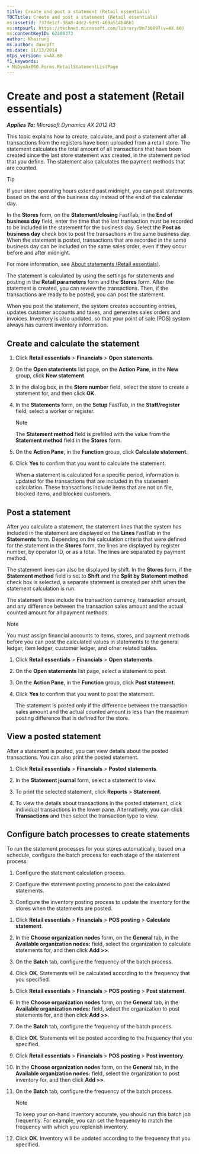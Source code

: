 ```yaml
---
title: Create and post a statement (Retail essentials)
TOCTitle: Create and post a statement (Retail essentials)
ms:assetid: 737de1cf-38a8-4dc2-9d91-469a514b46b1
ms:mtpsurl: https://technet.microsoft.com/library/Dn736897(v=AX.60)
ms:contentKeyID: 62200373
author: Khairunj
ms.author: daxcpft
ms.date: 11/13/2014
mtps_version: v=AX.60
f1_keywords:
- MsDynAx060.Forms.RetailStatementListPage
---
```


# Create and post a statement (Retail essentials) 


_**Applies To:** Microsoft Dynamics AX 2012 R3_

This topic explains how to create, calculate, and post a statement after all transactions from the registers have been uploaded from a retail store. The statement calculates the total amount of all transactions that have been created since the last store statement was created, in the statement period that you define. The statement also calculates the payment methods that are counted.


> [!TIP]
> <P>If your store operating hours extend past midnight, you can post statements based on the end of the business day instead of the end of the calendar day.</P>
> <P>In the <STRONG>Stores</STRONG> form, on the <STRONG>Statement/closing</STRONG> FastTab, in the <STRONG>End of business day</STRONG> field, enter the time that the last transaction must be recorded to be included in the statement for the business day. Select the <STRONG>Post as business day</STRONG> check box to post the transactions in the same business day. When the statement is posted, transactions that are recorded in the same business day can be included on the same sales order, even if they occur before and after midnight.</P>
> <P>For more information, see <A href="about-statements-retail-essentials.md">About statements (Retail essentials)</A>.</P>



The statement is calculated by using the settings for statements and posting in the **Retail parameters** form and the **Stores** form. After the statement is created, you can review the transactions. Then, if the transactions are ready to be posted, you can post the statement.

When you post the statement, the system creates accounting entries, updates customer accounts and taxes, and generates sales orders and invoices. Inventory is also updated, so that your point of sale (POS) system always has current inventory information.

## Create and calculate the statement

1.  Click **Retail essentials** \> **Financials** \> **Open statements**.

2.  On the **Open statements** list page, on the **Action Pane**, in the **New** group, click **New statement**.

3.  In the dialog box, in the **Store number** field, select the store to create a statement for, and then click **OK**.

4.  In the **Statements** form, on the **Setup** FastTab, in the **Staff/register** field, select a worker or register.
    

    > [!NOTE]
    > <P>The <STRONG>Statement method</STRONG> field is prefilled with the value from the <STRONG>Statement method</STRONG> field in the <STRONG>Stores</STRONG> form.</P>



5.  On the **Action Pane**, in the **Function** group, click **Calculate statement**.

6.  Click **Yes** to confirm that you want to calculate the statement.
    
    When a statement is calculated for a specific period, information is updated for the transactions that are included in the statement calculation. These transactions include items that are not on file, blocked items, and blocked customers.

## Post a statement

After you calculate a statement, the statement lines that the system has included in the statement are displayed on the **Lines** FastTab in the **Statements** form. Depending on the calculation criteria that were defined for the statement in the **Stores** form, the lines are displayed by register number, by operator ID, or as a total. The lines are separated by payment method.

The statement lines can also be displayed by shift. In the **Stores** form, if the **Statement method** field is set to **Shift** and the **Split by Statement method** check box is selected, a separate statement is created per shift when the statement calculation is run.

The statement lines include the transaction currency, transaction amount, and any difference between the transaction sales amount and the actual counted amount for all payment methods.


> [!NOTE]
> <P>You must assign financial accounts to items, stores, and payment methods before you can post the calculated values in statements to the general ledger, item ledger, customer ledger, and other related tables.</P>



1.  Click **Retail essentials** \> **Financials** \> **Open statements**.

2.  On the **Open statements** list page, select a statement to post.

3.  On the **Action Pane**, in the **Function** group, click **Post statement**.

4.  Click **Yes** to confirm that you want to post the statement.
    
    The statement is posted only if the difference between the transaction sales amount and the actual counted amount is less than the maximum posting difference that is defined for the store.

## View a posted statement

After a statement is posted, you can view details about the posted transactions. You can also print the posted statement.

1.  Click **Retail essentials** \> **Financials** \> **Posted statements**.

2.  In the **Statement journal** form, select a statement to view.

3.  To print the selected statement, click **Reports** \> **Statement**.

4.  To view the details about transactions in the posted statement, click individual transactions in the lower pane. Alternatively, you can click **Transactions** and then select the transaction type to view.

## Configure batch processes to create statements

To run the statement processes for your stores automatically, based on a schedule, configure the batch process for each stage of the statement process:

1.  Configure the statement calculation process.

2.  Configure the statement posting process to post the calculated statements.

3.  Configure the inventory posting process to update the inventory for the stores when the statements are posted.

<!-- end list -->

1.  Click **Retail essentials** \> **Financials** \> **POS posting** \> **Calculate statement**.

2.  In the **Choose organization nodes** form, on the **General** tab, in the **Available organization nodes:** field, select the organization to calculate statements for, and then click **Add \>\>**.

3.  On the **Batch** tab, configure the frequency of the batch process.

4.  Click **OK**. Statements will be calculated according to the frequency that you specified.

5.  Click **Retail essentials** \> **Financials** \> **POS posting** \> **Post statement**.

6.  In the **Choose organization nodes** form, on the **General** tab, in the **Available organization nodes:** field, select the organization to post statements for, and then click **Add \>\>**.

7.  On the **Batch** tab, configure the frequency of the batch process.

8.  Click **OK**. Statements will be posted according to the frequency that you specified.

9.  Click **Retail essentials** \> **Financials** \> **POS posting** \> **Post inventory**.

10. In the **Choose organization nodes** form, on the **General** tab, in the **Available organization nodes:** field, select the organization to post inventory for, and then click **Add \>\>**.

11. On the **Batch** tab, configure the frequency of the batch process.
    

    > [!NOTE]
    > <P>To keep your on-hand inventory accurate, you should run this batch job frequently. For example, you can set the frequency to match the frequency with which you replenish inventory.</P>



12. Click **OK**. Inventory will be updated according to the frequency that you specified.

  



